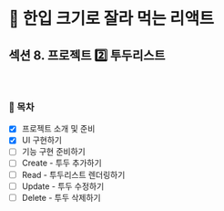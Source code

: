 # 🍰 한입 크기로 잘라 먹는 리액트

## 섹션 8. 프로젝트 2️⃣ 투두리스트

<br>

### 🌱 목차

- [x] 프로젝트 소개 및 준비
- [x] UI 구현하기
- [ ] 기능 구현 준비하기
- [ ] Create - 투두 추가하기
- [ ] Read - 투두리스트 렌더링하기
- [ ] Update - 투두 수정하기
- [ ] Delete - 투두 삭제하기
